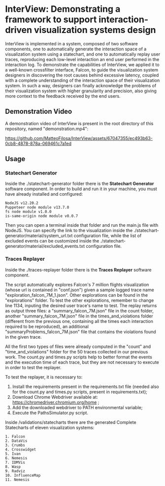 # InterView: Demonstrating a framework to support interaction-driven visualization systems design
InterView is implemented in a system, composed of two software components, one to automatically generate the interaction space of a visualization system using a statechart, and one to automatically replay user traces, reproducing each low-level interaction an end user performed in the interaction log. To demonstrate the capabilities of InterView, we applied it to a well-known crossfilter interface, Falcon, to guide the visualization system designers in discovering the root causes behind excessive latency, coupled with a complete understanding of the interaction space of their visualization system. In such a way, designers can finally acknowledge the problems of their visualization system with higher granularity and precision, also giving more context to the feedback received by the end users. 

## Demonstration Video

A demonstration video of InterView is present in the root directory of this repository, named "demonstration.mp4":

https://github.com/MatteoFilosa/InterView/assets/67047355/ec493b63-0cb8-4878-878a-069461c7a1ed


## Usage

### Statechart Generator
Inside the ./statechart-generator folder there is the **Statechart Generator** software component.
In order to build and run it in your machine, you must have already installed and configured:

    NodeJS v12.20.2
    Puppeteer node module v13.7.0
    fs node module v1.0.0
    is-same-origin node module v0.0.7

Then you can open a terminal inside that folder and run the main.js file with NodeJS. You can specify the link to the visualization inside the ./statechart-generator/material/system_url.txt configuration file, while the list of excluded events can be customized inside the ./statechart-generator/material/excluded_events.txt configuration file.

### Traces Replayer

Inside the ./traces-replayer folder there is the **Traces Replayer** software component.

The script automatically explores Falcon's 7 million flights visualization (whose url is contained in "conf.json") given a sample logged trace name "exploration_falcon_7M_1.json". Other explorations can be found in the "explorations" folder. To test the other explorations, remember to change line 1134, inputing the desired user trace's name to test. The replay returns as output three files: a "summary_falcon_7M.json" file in the count folder, another "summary_falcon_7M.json" file in the times_and_violations folder (different from the previous one, containing all the times each interaction required to be reproduced), an additional "summaryProblems_falcon_7M.json" file that contains the violations found in the given trace.

All the first two types of files were already computed in the "count" and "time_and_violations" folder for the 50 traces collected in our previous work.
The count.py and times.py scripts help to better format the events and the execution time of each trace, but they are not necessary to execute in order to test the replayer.

To test the replayer, it is necessary to:

1) Install the requirements present in the requirements.txt file (needed also for the count.py and times.py scripts, present in requirements.txt);
2) Download Chrome Webdriver available at: https://chromedriver.chromium.org/home ;
3) Add the downloaded webdriver to PATH environmental variable;
4) Execute the PathsSimulator.py script.


Inside /validations/statecharts there are the generated Complete Statecharts of eleven visualization systems:

	1. Falcon
	2. DataVis
	3. Crumbs
	4. Crosswidget
	5. Ivan
	6. Nemesis
	7. IDMVis
	8. Wasp
	9. Radviz
	10. InfluenceMap
	11. Nemesis
	
